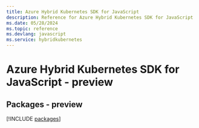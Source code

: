 ```yaml
---
title: Azure Hybrid Kubernetes SDK for JavaScript
description: Reference for Azure Hybrid Kubernetes SDK for JavaScript
ms.date: 05/28/2024
ms.topic: reference
ms.devlang: javascript
ms.service: hybridkubernetes
---
```

# Azure Hybrid Kubernetes SDK for JavaScript - preview
## Packages - preview
[!INCLUDE [packages](hybrid-kubernetes-index.md)]